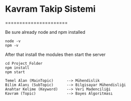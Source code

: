 # Kavram Takip Sistemi
======================

Be sure already node and npm installed 

```
node -v 
npm -v
```

After that install the modules then start the server
```
cd Project_Folder
npm install 
npm start
```

```
Temel Alan (MainTopic)      --> Mühendislik
Bilim Alanı (SubTopic)      --> Bilgisayar Mühendisliği
Anahtar Kelime (Keyword)    --> Veri Madenciliği
Kavram (Topic)              --> Bayes Algoritması
```

